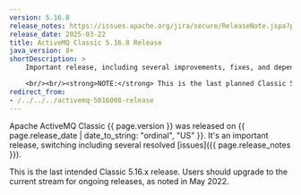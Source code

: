 ```yaml
---
version: 5.16.8
release_notes: https://issues.apache.org/jira/secure/ReleaseNote.jspa?projectId=12311210&version=12353830
release_date: 2025-03-22
title: ActiveMQ Classic 5.16.8 Release
java_version: 8+
shortDescription: >
    Important release, including several improvements, fixes, and dependency updates.

    <br/><br/><strong>NOTE:</strong> This is the last planned Classic 5.16.x release. Users should upgrade to the current stream for ongoing releases.
redirect_from:
- /../../../activemq-5016008-release
---
```

Apache ActiveMQ Classic {{ page.version }} was released on {{ page.release_date | date_to_string: "ordinal", "US" }}. It's an important release, switching including several resolved [issues]({{ page.release_notes }}).

<div class="alert alert-warning">
This is the last intended Classic 5.16.x release. Users should upgrade to the current stream for ongoing releases, as noted in May 2022.
</div>
